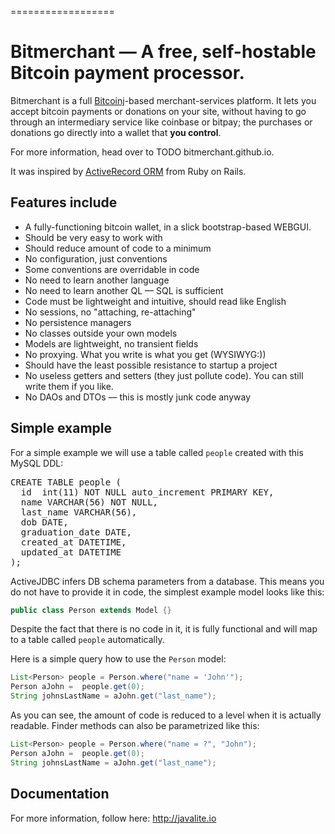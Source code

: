 
==================


Bitmerchant &mdash; A free, self-hostable Bitcoin payment processor.
==========


Bitmerchant is a full [Bitcoinj](https://github.com/bitcoinj/bitcoinj)-based merchant-services platform. It lets you accept bitcoin payments or donations on your site, without having to go through an intermediary service like coinbase or bitpay; the purchases or donations go directly into a wallet that **you control**. 

For more information, head over to
TODO bitmerchant.github.io.



It was inspired by [ActiveRecord ORM](https://github.com/rails/rails/tree/master/activerecord) from Ruby on Rails.

## Features include
* A fully-functioning bitcoin wallet, in a slick bootstrap-based WEBGUI. 
* Should be very easy to work with
* Should reduce amount of code to a minimum
* No configuration, just conventions
* Some conventions are overridable in code
* No need to learn another language
* No need to learn another QL &mdash; SQL is sufficient
* Code must be lightweight and intuitive, should read like English
* No sessions, no "attaching, re-attaching"
* No persistence managers
* No classes outside your own models
* Models are lightweight, no transient fields
* No proxying. What you write is what you get (WYSIWYG:))
* Should have the least possible resistance to startup a project
* No useless getters and setters (they just pollute code). You can still write them if you like.
* No DAOs and DTOs &mdash; this is mostly junk code anyway

## Simple example

For a simple example we will use a table called `people` created with this MySQL DDL:

<pre>
CREATE TABLE people (
  id  int(11) NOT NULL auto_increment PRIMARY KEY, 
  name VARCHAR(56) NOT NULL, 
  last_name VARCHAR(56), 
  dob DATE, 
  graduation_date DATE, 
  created_at DATETIME, 
  updated_at DATETIME
);
</pre>

ActiveJDBC infers DB schema parameters from a database. This means you do not have to provide it in code, the simplest example model looks like this:

```java
public class Person extends Model {}
```

Despite the fact that there is no code in it, it is fully functional and will map to a table called `people` automatically.

Here is a simple query how to use the `Person` model:
 
```Java
List<Person> people = Person.where("name = 'John'");
Person aJohn =  people.get(0);
String johnsLastName = aJohn.get("last_name");
```

As you can see, the amount of code is reduced to a level when it is actually readable. Finder methods can also be parametrized like this:

```Java
List<Person> people = Person.where("name = ?", "John");
Person aJohn =  people.get(0);
String johnsLastName = aJohn.get("last_name");
```

## Documentation

For more information, follow here: http://javalite.io
